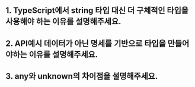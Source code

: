 ## 1. TypeScript에서 string 타입 대신 더 구체적인 타입을 사용해야 하는 이유를 설명해주세요.

## 2. API예시 데이터가 아닌 명세를 기반으로 타입을 만들어야하는 이유를 설명해주세요.

## 3. any와 unknown의 차이점을 설명해주세요.